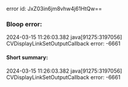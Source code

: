 error id: JxZ03in6jm8vhw4j61HtQw==
### Bloop error:

2024-03-15 11:26:03.382 java[91275:3197056] CVDisplayLinkSetOutputCallback error: -6661
#### Short summary: 

2024-03-15 11:26:03.382 java[91275:3197056] CVDisplayLinkSetOutputCallback error: -6661